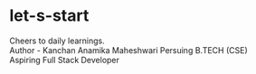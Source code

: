# let-s-start
Cheers to daily learnings. 
<br>
Author -  Kanchan Anamika Maheshwari
Persuing B.TECH (CSE)
<br>
 Aspiring Full Stack Developer
<br>
